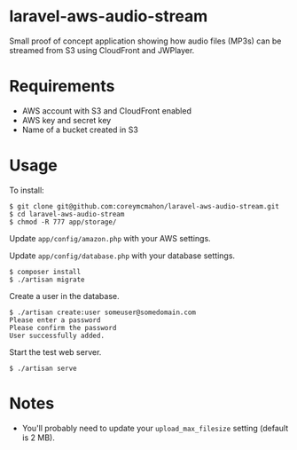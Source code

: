laravel-aws-audio-stream
========================

Small proof of concept application showing how audio files (MP3s) can be streamed from S3 using CloudFront and JWPlayer.


Requirements
========================
* AWS account with S3 and CloudFront enabled
* AWS key and secret key
* Name of a bucket created in S3


Usage
========================

To install:

```
$ git clone git@github.com:coreymcmahon/laravel-aws-audio-stream.git
$ cd laravel-aws-audio-stream
$ chmod -R 777 app/storage/
```

Update ```app/config/amazon.php``` with your AWS settings.

Update ```app/config/database.php``` with your database settings.

```
$ composer install
$ ./artisan migrate
```

Create a user in the database.

```
$ ./artisan create:user someuser@somedomain.com
Please enter a password
Please confirm the password
User successfully added.
```

Start the test web server.

```
$ ./artisan serve
```

Notes
========================

* You'll probably need to update your `upload_max_filesize` setting (default is 2 MB).
